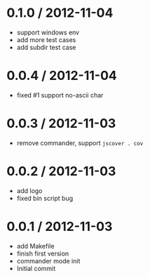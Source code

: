 
0.1.0 / 2012-11-04 
==================

  * support windows env
  * add more test cases
  * add subdir test case

0.0.4 / 2012-11-04 
==================

  * fixed #1 support no-ascii char

0.0.3 / 2012-11-03 
==================

  * remove commander, support `jscover . cov`

0.0.2 / 2012-11-03 
==================

  * add logo
  * fixed bin script bug

0.0.1 / 2012-11-03 
==================

  * add Makefile
  * finish first version
  * commander mode init
  * Initial commit
